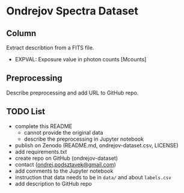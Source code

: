 # Ondrejov Spectra Dataset

## Column

Extract describtion from a FITS file.

- EXPVAL: Exposure value in photon counts [Mcounts]

## Preprocessing

Describe preprocessing and add URL to GitHub repo.

## TODO List

- complete this README
    - cannot provide the original data
    - describe the preprocessing in Jupyter notebook
- publish on Zenodo (README.md, ondrejov-dataset.csv, LICENSE)
- add requirements.txt
- create repo on GitHub (ondrejov-dataset)
- contact (ondrej.podsztavek@gmail.com)
- add comments to the Jupyter notebook
- instruction that data needs to be in `data/` and about `labels.csv`
- add description to GitHub repo
